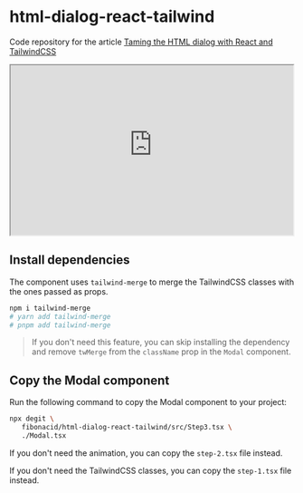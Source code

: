 # html-dialog-react-tailwind

Code repository for the article [Taming the HTML dialog with React and TailwindCSS](https://dev.to/fibonacid/taming-the-html-dialog-with-react-and-tailwindcss-5hec)

<iframe src="https://html-dialog-react-tailwind-fibonacid.vercel.app" width="500" height="300" style="background: white"></iframe>

## Install dependencies

The component uses `tailwind-merge` to merge the TailwindCSS classes with the ones passed as props.

```bash
npm i tailwind-merge
# yarn add tailwind-merge
# pnpm add tailwind-merge
```
> If you don't need this feature, you can skip installing the dependency and remove `twMerge` from the `className` prop in the `Modal` component.

## Copy the Modal component

Run the following command to copy the Modal component to your project:

```bash
npx degit \
   fibonacid/html-dialog-react-tailwind/src/Step3.tsx \
   ./Modal.tsx
```

If you don't need the animation, you can copy the `step-2.tsx` file instead.

If you don't need the TailwindCSS classes, you can copy the `step-1.tsx` file instead.

